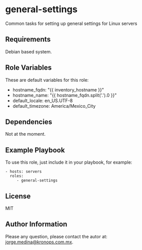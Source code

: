 general-settings
================

Common tasks for setting up general settings for Linux servers

Requirements
------------

Debian based system.

Role Variables
--------------

These are default variables for this role:

* hostname_fqdn: "{{ inventory_hostname }}"
* hostname_name: "{{ hostname_fqdn.split('.').0 }}"
* default_locale: en_US.UTF-8
* default_timezone: America/Mexico_City

Dependencies
------------

Not at the moment.

Example Playbook
----------------

To use this role, just include it in your playbook, for example:

    - hosts: servers
      roles:
         - general-settings

License
-------

MIT

Author Information
------------------

Please any question, please contact the autor at: jorge.medina@kronops.com.mx.
